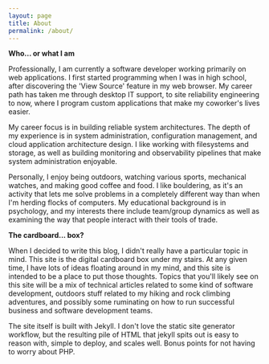 ```yaml
---
layout: page
title: About
permalink: /about/
---
```


**Who... or what I am**

Professionally, I am currently a software developer working primarily on web applications. I first started programming when I was in high school, after discovering the 'View Source' feature in my web browser. My career path has taken me through desktop IT support, to site reliability engineering to now, where I program custom applications that make my coworker's lives easier.

My career focus is in building reliable system architectures. The depth of my experience is in system administration, configuration management, and cloud application architecture design. I like working with filesystems and storage, as well as building monitoring and observability pipelines that make system administration enjoyable.

Personally, I enjoy being outdoors, watching various sports, mechanical watches, and making good coffee and food. I like bouldering, as it's an activity that lets me solve problems in a completely different way than when I'm herding flocks of computers. My educational background is in psychology, and my interests there include team/group dynamics as well as examining the way that people interact with their tools of trade.

**The cardboard... box?**

When I decided to write this blog, I didn't really have a particular topic in mind. This site is the digital cardboard box under my stairs. At any given time, I have lots of ideas floating around in my mind, and this site is intended to be a place to put those thoughts. Topics that you'll likely see on this site will be a mix of technical articles related to some kind of software development, outdoors stuff related to my hiking and rock climbing adventures, and possibly some ruminating on how to run successful business and software development teams.

The site itself is built with Jekyll. I don't love the static site generator workflow, but the resulting pile of HTML that jekyll spits out is easy to reason with, simple to deploy, and scales well. Bonus points for not having to worry about PHP.
